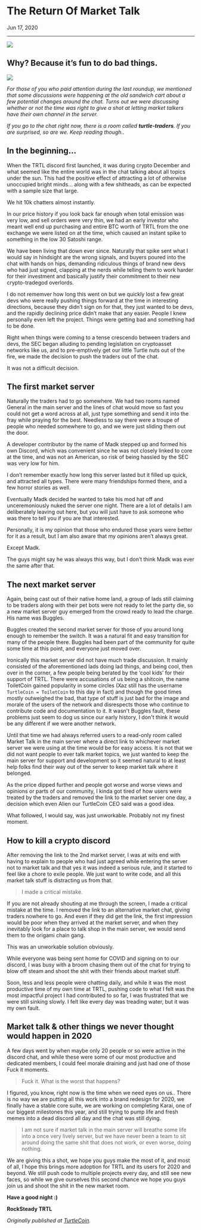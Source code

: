 # The Return Of Market Talk

Jun 17, 2020

---

![](./images/00bzkIhStHXahw61R.png)

## Why? Because it’s fun to do bad things.

![](./images/0XNthLvoKgP9fzdNx)

_For those of you who paid attention during the last roundup, we mentioned that some discussions were happening at the old sandwich cart about a few potential changes around the chat. Turns out we were discussing whether or not the time was right to give a shot at letting market talkers have their own channel in the server._

_If you go to the chat right now, there is a room called_ **_turtle-traders_**_. If you are surprised, so are we. Keep reading though.._

## In the beginning…

When the TRTL discord first launched, it was during crypto December and what seemed like the entire world was in the chat talking about all topics under the sun. This had the positive effect of attracting a lot of otherwise unoccupied bright minds… along with a few shitheads, as can be expected with a sample size that large.

We hit 10k chatters almost instantly.

In our price history if you look back far enough when total emission was very low, and sell orders were very thin, we had an early investor who meant well end up purchasing and entire BTC worth of TRTL from the one exchange we were listed on at the time, which caused an instant spike to something in the low 30 Satoshi range.

We have been living that down ever since. Naturally that spike sent what I would say in hindsight are the wrong signals, and buyers poured into the chat with hands on hips, demanding ridiculous things of brand new devs who had just signed, clapping at the nerds while telling them to work harder for their investment and basically justify their commitment to their new crypto-tradegod overlords.

I do not rememver how long this went on but we quickly lost a few great devs who were really pushing things forward at the time in interesting directions, because they didn’t sign on for that, they just wanted to be devs, and the rapidly declining price didn’t make that any easier. People I knew personally even left the project. Things were getting bad and something had to be done.

Right when things were coming to a tense crescendo between traders and devs, the SEC began alluding to pending legislation on cryptoasset networks like us, and to pre-emptively get our little Turtle nuts out of the fire, we made the decision to push the traders out of the chat.

It was not a difficult decision.

## The first market server

Naturally the traders had to go somewhere. We had two rooms named General in the main server and the lines of chat would move so fast you could not get a word across at all, just type something and send it into the fray while praying for the best. Needless to say there were a troupe of people who needed somewhere to go, and we were just sliding them out the door.

A developer contributor by the name of Madk stepped up and formed his own Discord, which was convenient since he was not closely linked to core at the time, and was not an American, so risk of being hassled by the SEC was very low for him.

I don’t remember exactly how long this server lasted but it filled up quick, and attracted all types. There were many friendships formed there, and a few horror stories as well.

Eventually Madk decided he wanted to take his mod hat off and unceremoniously nuked the server one night. There are a lot of details I am deliberately leaving out here, but you will just have to ask someone who was there to tell you if you are that interested.

Personally, it is my opinion that those who endured those years were better for it as a result, but I am also aware that my opinions aren’t always great.

Except Madk.

The guys might say he was always this way, but I don’t think Madk was ever the same after that.

## The next market server

Again, being cast out of their native home land, a group of lads still claiming to be traders along with their pet bots were not ready to let the party die, so a new market server guy emerged from the crowd ready to lead the charge. His name was Buggles.

Buggles created the second market server for those of you around long enough to remember the switch. It was a natural fit and easy transition for many of the people there. Buggles had been part of the community for quite some time at this point, and everyone just moved over.

Ironically this market server did not have much trade discussion. It mainly consisted of the aforementioned lads doing lad things, and being cool, then over in the corner, a few people being berated by the ‘cool kids’ for their support of TRTL. There were accusations of us being a shitcoin, the name ToiletCoin gained popularity in some circles (Xaz still has the username `TurtleCoin = ToiletCoin` to this day in fact) and though the good times mostly outweighed the bad, that type of stuff is just bad for the image and morale of the users of the network and disrespects those who continue to contribute code and documentation to it. It wasn't Buggles fault, these problems just seem to dog us since our early history, I don't think it would be any different if we were another network.

Until that time we had always referred users to a read-only room called Market Talk in the main server where a direct link to whichever market server we were using at the time would be for easy access. It is not that we did not want people to ever talk market topics, we just wanted to keep the main server for support and development so it seemed natural to at least help folks find their way out of the server to keep market talk where it belonged.

As the price dipped further and people got worse and worse views and opinions or parts of our community, I kinda got tired of how users were treated by the traders and removed the link to the market server one day, a decision which even Alien our TurtleCoin CEO said was a good idea.

What followed, I would say, was just unworkable. Probably not my finest moment.

## How to kill a crypto discord

After removing the link to the 2nd market server, I was at wits end with having to explain to people who had just agreed while entering the server not to market talk and that yes it was indeed a serious rule, and it started to feel like a chore to exile people. We just want to write code, and all this market talk stuff is distracting us from that.

> I made a critical mistake.

If you are not already shouting at me through the screen, I made a critical mistake at the time. I removed the link to an alternative market chat, giving traders nowhere to go. And even if they did get the link, the first impression would be poor when they arrived at the market server, and when they inevitably look for a place to talk shop in the main server, we would send them to the origami chain gang.

This was an unworkable solution obviously.

While everyone was being sent home for COVID and signing on to our discord, I was busy with a broom chasing them out of the chat for trying to blow off steam and shoot the shit with their friends about market stuff.

Soon, less and less people were chatting daily, and while it was the most productive time of my own time at TRTL, pushing code to what I felt was the most impactful project I had contributed to so far, I was frustrated that we were still sinking slowly. I felt like every day was treading water, but it was my own fault.

## Market talk & other things we never thought would happen in 2020

A few days went by when maybe only 20 people or so were active in the discord chat, and while these were some of our most productive and dedicated members, I could feel morale draining and just had one of those Fuck it moments.

> Fuck it. What is the worst that happens?

I figured, you know, right now is the time when we need eyes on us.. There is no way we are putting all this work into a brand redesign for 2020, we finally have a stable core suite, we are working on completing Karai, one of our biggest milestones this year, and still trying to pump life and fresh memes into a dead discord all day and the chat was still dying.

> I am not sure if market talk in the main server will breathe some life into a once very lively server, but we have never been a team to sit around doing the same shit that does not work, or even worse, doing nothing.

We are giving this a shot, we hope you guys make the most of it, and most of all, I hope this brings more adoption for TRTL and its users for 2020 and beyond. We still push code to multiple projects every day, and still see new faces, so while we give ourselves this second chance we hope you guys join us and shoot the shit in the new market room.

**Have a good night :)**

**RockSteady TRTL**

_Originally published at_ [_TurtleCoin_](http://blog.turtlecoin.lol/archives/the-return-of-market-talk/)_._